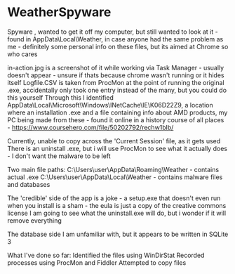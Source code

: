 # WeatherSpyware
 Spyware , wanted to get it off my computer, but still wanted to look at it - found in AppData\Local\Weather, in case anyone had the same problem as me - definitely some personal info on these files, but its aimed at Chrome so who cares

 in-action.jpg is a screenshot of it while working via Task Manager - usually doesn't appear - unsure if thats because chrome wasn't running or it hides itself
 Logfile.CSV is taken from ProcMon at the point of running the original .exe, accidentally only took one entry instead of the many, but you could do this yourself
 Through this I identified AppData\Local\Microsoft\Windows\INetCache\IE\K06D22Z9, a location where an installation .exe and a file containing info about AMD products, my PC being made from these - found it online in a history course of all places - https://www.coursehero.com/file/50202792/rechw1blb/

 Currently, unable to copy across the 'Current Session' file, as it gets used
 There is an uninstall .exe, but i will use ProcMon to see what it actually does - I don't want the malware to be left

 Two main file paths:
    C:\Users\user\AppData\Roaming\Weather - contains actual .exe
    C:\Users\user\AppData\Local\Weather - contains malware files and databases

 The 'credible' side of the app is a joke - a setup.exe that doesn't even run when you install is a sham - the eula is just a copy of the creative commons license
 I am going to see what the uninstall.exe will do, but i wonder if it will remove everything

 The database side I am unfamiliar with, but it appears to be written in SQLite 3 

 What I've done so far:
    Identified the files using WinDirStat
    Recorded processes using ProcMon and Fiddler
    Attempted to copy files

